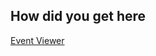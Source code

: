

## How did you get here

[Event Viewer](https://heyimmodding.github.io/WwiseRor2EventsWIkiPage/Eventviewer)